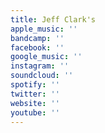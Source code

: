 ```yaml
---
title: Jeff Clark's
apple_music: ''
bandcamp: ''
facebook: ''
google_music: ''
instagram: ''
soundcloud: ''
spotify: ''
twitter: ''
website: ''
youtube: ''
---
```

